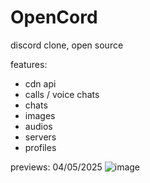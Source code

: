 # OpenCord
discord clone, open source

features:
- cdn api
- calls / voice chats
- chats
- images
- audios
- servers
- profiles

previews:
04/05/2025
![image](https://github.com/user-attachments/assets/4eacdb3b-23cf-41f3-86b9-9204cd9e49d4)
